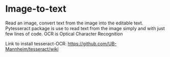 # Image-to-text
Read an image, convert text from the image into the editable text.
Pytesseract package is use to read text from the image simply and with just few lines of code. OCR is Optical Character Recognition

Link to install tesseract-OCR: https://github.com/UB-Mannheim/tesseract/wiki
